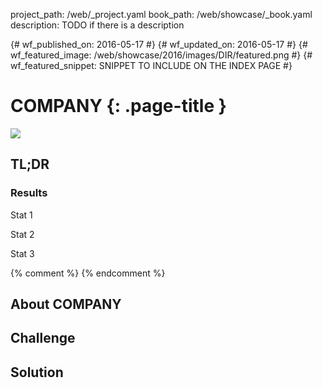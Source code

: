 project_path: /web/_project.yaml
book_path: /web/showcase/_book.yaml
description: TODO if there is a description

{# wf_published_on: 2016-05-17 #}
{# wf_updated_on: 2016-05-17 #}
{# wf_featured_image: /web/showcase/2016/images/DIR/featured.png #}
{# wf_featured_snippet: SNIPPET TO INCLUDE ON THE INDEX PAGE #}

# COMPANY {: .page-title }

<img src="images/DIR/FILE.png" class="attempt-right">

## TL;DR



### Results

<span class="compare-yes"></span> Stat 1

<span class="compare-yes"></span> Stat 2

<span class="compare-yes"></span> Stat 3

{% comment %}
<a hidden class="button button-primary" href="pdfs/FILE.pdf">
  Download PDF Case study
</a>
{% endcomment %}


## About COMPANY



## Challenge



## Solution


